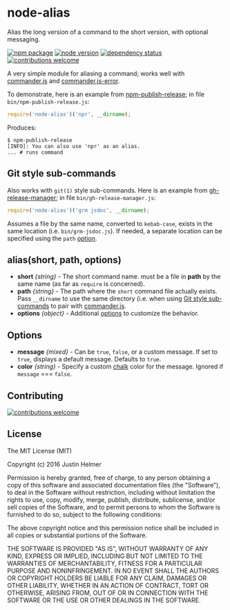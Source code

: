 # node-alias
Alias the long version of a command to the short version, with optional messaging.

[![npm package](https://badge.fury.io/js/node-alias.svg)](https://www.npmjs.com/package/node-alias)
[![node version](https://img.shields.io/node/v/node-alias.svg?style=flat)](http://nodejs.org/download/)
[![dependency status](https://david-dm.org/justinhelmer/node-alias.svg)](https://github.com/justinhelmer/node-alias)
[![contributions welcome](https://img.shields.io/badge/contributions-welcome-brightgreen.svg?style=flat)](https://github.com/justinhelmer/node-alias/issues)

A very simple module for aliasing a command; works well with [commander.js](https://github.com/tj/commander.js) and [commander.js-error](https://github.com/justinhelmer/commander.js-error).

To demonstrate, here is an example from [npm-publish-release](https://github.com/justinhelmer/npm-publish-release); in file `bin/npm-publish-release.js`:

```js
require('node-alias')('npr', __dirname);
```

Produces:

```shell
$ npm-publish-release
[INFO]: You can also use 'npr' as an alias.
... # runs command
```

## Git style sub-commands

Also works with `git(1)` style sub-commands. Here is an example from [gh-release-manager](https://github.com/justinhelmer/gh-release-manager); in file `bin/gh-release-manager.js`:

```js
require('node-alias')('grm jsdoc', __dirname);
```

Assumes a file by the same name, converted to `kebab-case`, exists in the same location (i.e. `bin/grm-jsdoc.js`). If needed, a separate location can be specified using the `path` [option](#options).

## alias(short, path, options)

- **short** _{string}_ - The short command name. must be a file in **path** by the same name (as far as `require` is concerned).
- **path** _{string}_ - The path where the `short` command file actually exists. Pass `__dirname` to use the same directory (i.e. when using
                        [Git style sub-commands](#git-style-sub-commands) to pair with [commander.js](https://github.com/tj/commander.js/).
- **options** _{object}_ - Additional [options](#options) to customize the behavior.

## Options

- **message** _{mixed}_ - Can be `true`, `false`, or a custom message. If set to `true`, displays a default message. Defaults to `true`.
- **color** _{string}_ - Specify a custom [chalk](https://github.com/chalk/chalk) color for the message. Ignored if `message` === `false`.

## Contributing

[![contributions welcome](https://img.shields.io/badge/contributions-welcome-brightgreen.svg?style=flat)](https://github.com/justinhelmer/node-alias/issues)

## License

The MIT License (MIT)

Copyright (c) 2016 Justin Helmer

Permission is hereby granted, free of charge, to any person obtaining a copy
of this software and associated documentation files (the "Software"), to deal
in the Software without restriction, including without limitation the rights
to use, copy, modify, merge, publish, distribute, sublicense, and/or sell
copies of the Software, and to permit persons to whom the Software is
furnished to do so, subject to the following conditions:

The above copyright notice and this permission notice shall be included in all
copies or substantial portions of the Software.

THE SOFTWARE IS PROVIDED "AS IS", WITHOUT WARRANTY OF ANY KIND, EXPRESS OR
IMPLIED, INCLUDING BUT NOT LIMITED TO THE WARRANTIES OF MERCHANTABILITY,
FITNESS FOR A PARTICULAR PURPOSE AND NONINFRINGEMENT. IN NO EVENT SHALL THE
AUTHORS OR COPYRIGHT HOLDERS BE LIABLE FOR ANY CLAIM, DAMAGES OR OTHER
LIABILITY, WHETHER IN AN ACTION OF CONTRACT, TORT OR OTHERWISE, ARISING FROM,
OUT OF OR IN CONNECTION WITH THE SOFTWARE OR THE USE OR OTHER DEALINGS IN THE
SOFTWARE.
